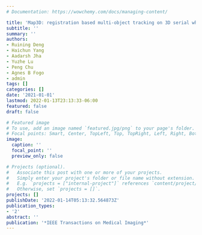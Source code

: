 ```yaml
---
# Documentation: https://wowchemy.com/docs/managing-content/

title: 'Map3D: registration based multi-object tracking on 3D serial whole slide images'
subtitle: ''
summary: ''
authors:
- Ruining Deng
- Haichun Yang
- Aadarsh Jha
- Yuzhe Lu
- Peng Chu
- Agnes B Fogo
- admin
tags: []
categories: []
date: '2021-01-01'
lastmod: 2022-01-13T23:13:33-06:00
featured: false
draft: false

# Featured image
# To use, add an image named `featured.jpg/png` to your page's folder.
# Focal points: Smart, Center, TopLeft, Top, TopRight, Left, Right, BottomLeft, Bottom, BottomRight.
image:
  caption: ''
  focal_point: ''
  preview_only: false

# Projects (optional).
#   Associate this post with one or more of your projects.
#   Simply enter your project's folder or file name without extension.
#   E.g. `projects = ["internal-project"]` references `content/project/deep-learning/index.md`.
#   Otherwise, set `projects = []`.
projects: []
publishDate: '2022-01-14T05:13:32.564873Z'
publication_types:
- '2'
abstract: ''
publication: '*IEEE Transactions on Medical Imaging*'
---
```

